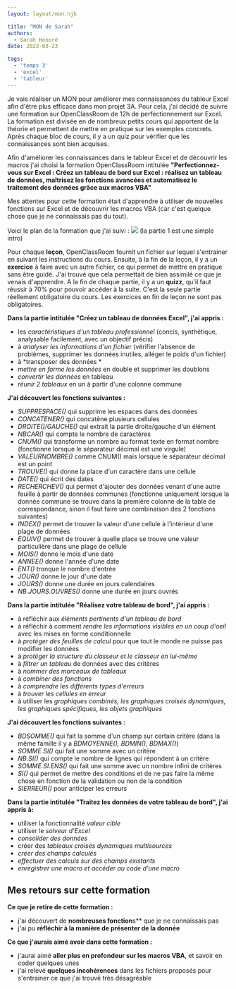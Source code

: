 ```yaml
---
layout: layout/mon.njk

title: "MON de Sarah"
authors:
  - Sarah Honoré
date: 2023-03-23

tags:
  - 'temps 3'
  - 'excel'
  - 'tableur'
---
```

<!-- début résumé -->
Je vais réaliser un MON pour améliorer mes connaissances du tableur Excel afin d'être plus efficace dans mon projet 3A.
Pour cela, j'ai décidé de suivre une formation sur OpenClassRoom de 12h de perfectionnement sur Excel. La formation est divisée en de nombreux petits cours qui apportent de la théorie et permettent de mettre en pratique sur les exemples concrets. Après chaque bloc de cours, il y a un quiz pour vérifier que les connaissances sont bien acquises. 
<!-- fin résumé -->

Afin d'améliorer les connaissances dans le tableur Excel et de découvrir les macros j'ai choisi la formation OpenClassRoom intitulée **"Perfectionnez-vous sur Excel : Créez un tableau de bord sur Excel : réalisez un tableau de données, maîtrisez les fonctions avancées et automatisez le traitement des données grâce aux macros VBA"**

Mes attentes pour cette formation était d'apprendre à utiliser de nouvelles fonctions sur Excel et de découvrir les macros VBA (car c'est quelque chose que je ne connaissais pas du tout). 

Voici le plan de la formation que j'ai suivi :
<img src="plan de la formation.PNG">
(la partie 1 est une simple intro)

Pour chaque **leçon**, OpenClassRoom fournit un fichier sur lequel s'entrainer en suivant les instructions du cours. Ensuite, à la fin de la leçon, il y a un **exercice** à faire avec un autre fichier, ce qui permet de mettre en pratique sans être guidé. J'ai trouvé que cela permettait de bien assimilé ce que je venais d'apprendre. A la fin de chaque partie, il y a un **quizz**, qu'il faut réussir à 70% pour pouvoir accéder à la suite. C'est la seule partie réellement obligatoire du cours. Les exercices en fin de leçon ne sont pas obligatoires. 

**Dans la partie intitulée "Créez un tableau de données Excel", j'ai appris :** 
- les *caractéristiques d'un tableau professionnel* (concis, synthétique, analysable facilement, avec un objectif précis)
- à *analyser les informations d'un fichier* (vérifier l'absence de problèmes, supprimer les données inutiles, alléger le poids d'un fichier)
- à *transposer des données *
- *mettre en forme les données* en double et supprimer les doublons
- *convertir les données* en tableau
- *réunir 2 tableaux* en un à partir d'une colonne commune

**J'ai découvert les fonctions suivantes :** 
- *SUPPRESPACE()* qui supprime les espaces dans des données
- *CONCATENER()* qui concatène plusieurs cellules
- *DROITE()/GAUCHE()* qui extrait la partie droite/gauche d'un élément
- *NBCAR()* qui compte le nombre de caractères
- *CNUM()* qui transforme un nombre au format texte en format nombre (fonctionne lorsque le séparateur décimal est une virgule)
- *VALEURNOMBRE()* comme CNUM() mais lorsque le séparateur décimal est un point
- *TROUVE()* qui donne la place d'un caractère dans une cellule
- *DATE()* qui écrit des dates
- *RECHERCHEV()* qui permet d'ajouter des données venant d'une autre feuille à partir de données communes (fonctionne uniquement lorsque la donnée commune se trouve dans la première colonne de la table de correspondance, sinon il faut faire une combinaison des 2 fonctions suivantes)
- *INDEX()* permet de trouver la valeur d'une cellule à l'intérieur d'une plage de données
- *EQUIV()* permet de trouver à quelle place se trouve une valeur particulière dans une plage de cellule
- *MOIS()* donne le mois d'une date
- *ANNEE()* donne l'année d'une date
- *ENT()* tronque le nombre d'entrée
- *JOUR()* donne le jour d'une date
- *JOURS()* donne une durée en jours calendaires
- *NB.JOURS.OUVRES()* donne une durée en jours ouvrés

**Dans la partie intitulée "Réalisez votre tableau de bord", j'ai appris :** 
-  à réfléchir aux *éléments pertinents d'un tableau de bord* 
- à réfléchir à comment *rendre les informations visibles en un coup d'oeil* avec les mises en forme conditionnelle
- à *protéger des feuilles de calcul* pour que tout le monde ne puisse pas modifier les données
- à *protéger la structure du classeur et le classeur en lui-même*
- à *filtrer un tableau* de données avec des critères
- à *nommer des morceaux de tableaux*
- à *combiner des fonctions*
- à *comprendre les différents types d'erreurs*
- à *trouver les cellules en erreur*
- à utiliser les *graphiques combinés, les graphiques croisés dynamiques, les graphiques spécifiques, les objets graphiques*

**J'ai découvert les fonctions suivantes :** 
- *BDSOMME()* qui fait la somme d'un champ sur certain critère (dans la même famille il y a *BDMOYENNE(), BDMIN(), BDMAX()*)
- *SOMME&#46;SI()* qui fait une somme avec un critère
- *NB&#46;SI()* qui compte le nombre de lignes qui répondent à un critère
- *SOMME.SI.ENS()* qui fait une somme avec un nombre infini de critères
- *SI()* qui permet de mettre des conditions et de ne pas faire la même chose en fonction de la validation ou non de la condition
- *SIERREUR()* pour anticiper les erreurs

**Dans la partie intitulée "Traitez les données de votre tableau de bord", j'ai appris à:** 
- utiliser la fonctionnalité *valeur cible*
- utiliser le *solveur d'Excel*
- *consolider des données*
- créer des *tableaux croisés dynamiques multisources*
- *créer des champs calculés*
- *effectuer des calculs sur des champs existants*
- *enregistrer une macro et accéder au code d'une macro*

## Mes retours sur cette formation
**Ce que je retire de cette formation :**
- j'ai découvert de **nombreuses fonction**s** que je ne connaissais pas
- j'ai pu **réfléchir à la manière de présenter de la donnée**


**Ce que j'aurais aimé avoir dans cette formation :**
- j'aurai aimé **aller plus en profondeur sur les macros VBA**, et savoir en coder quelques unes 
- j'ai relevé **quelques incohérences** dans les fichiers proposés pour s'entrainer ce que j'ai trouvé très désagréable